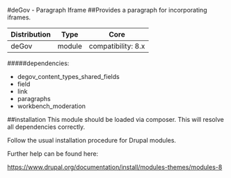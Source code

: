 #deGov - Paragraph Iframe
##Provides a paragraph for incorporating iframes.

Distribution | Type | Core
--- | --- | ---
deGov | module |  compatibility: 8.x

#####dependencies:
  - degov_content_types_shared_fields
  - field
  - link
  - paragraphs
  - workbench_moderation

##installation
This module should be loaded via composer. This will resolve all dependencies correctly.

Follow the usual installation procedure for Drupal modules.

Further help can be found here:

https://www.drupal.org/documentation/install/modules-themes/modules-8
